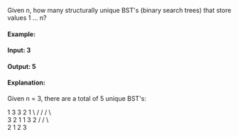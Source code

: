 Given n, how many structurally unique BST's (binary search trees) that store values 1 ... n?

#### Example:

#### Input: 3
#### Output: 5
#### Explanation:
Given n = 3, there are a total of 5 unique BST's:

   1         3     3      2      1
    \       /     /      / \      \
     3     2     1      1   3      2
    /     /       \                 \
   2     1         2                 3
